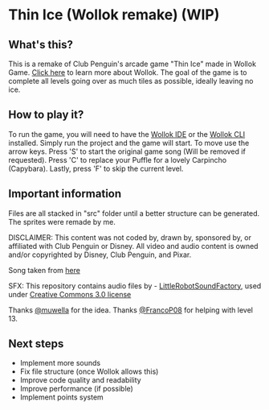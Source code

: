 # Thin Ice (Wollok remake) (WIP)

## What's this?

This is a remake of Club Penguin's arcade game "Thin Ice" made in Wollok Game. [Click here](https://www.wollok.org/) to learn more about Wollok.
The goal of the game is to complete all levels going over as much tiles as possible, ideally leaving no ice.

## How to play it?

To run the game, you will need to have the [Wollok IDE](https://www.wollok.org/instalacion/) or the [Wollok CLI](https://github.com/uqbar-project/wollok-cli) installed. Simply run the project and the game will start. To move use the arrow keys. Press 'S' to start the original game song (Will be removed if requested). Press 'C' to replace your Puffle for a lovely Carpincho (Capybara). Lastly, press 'F' to skip the current level.

## Important information

Files are all stacked in "src" folder until a better structure can be generated.
The sprites were remade by me.

DISCLAIMER: This content was not coded by, drawn by, sponsored by, or affiliated with Club Penguin or Disney. All video and audio content is owned and/or copyrighted by Disney, Club Penguin, and Pixar.

Song taken from [here](https://soundcloud.com/user-212290014/club-penguin-rewritten-music-ost-thin-ice)

SFX: This repository contains audio files by  - [LittleRobotSoundFactory]( https://freesound.org/people/LittleRobotSoundFactory/), used under [Creative Commons 3.0 license](http://creativecommons.org/licenses/by/3.0/)

Thanks [@muwella](https://github.com/muwella) for the idea.
Thanks [@FrancoP08](https://github.com/FrancoP08) for helping with level 13.

## Next steps

- Implement more sounds
- Fix file structure (once Wollok allows this)
- Improve code quality and readability
- Improve performance (if possible)
- Implement points system
